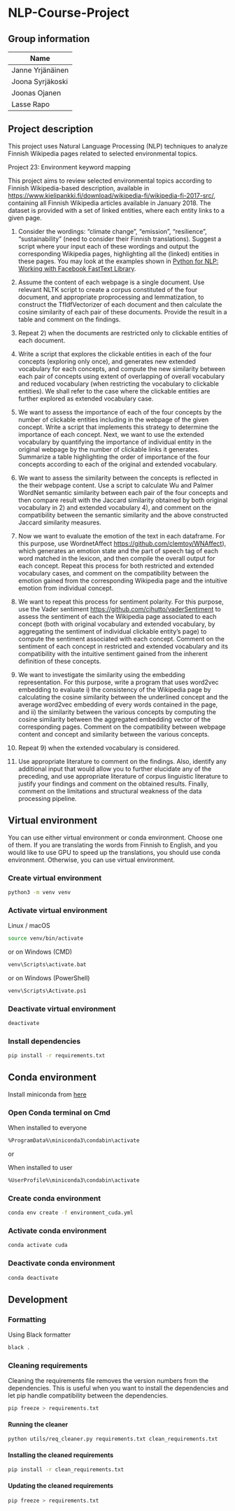 # NLP-Course-Project

## Group information

| Name             |
| ---------------- |
| Janne Yrjänäinen |
| Joona Syrjäkoski |
| Joonas Ojanen    |
| Lasse Rapo       |

## Project description

This project uses Natural Language Processing (NLP) techniques to analyze Finnish Wikipedia pages related to selected environmental topics.


Project 23: Environment keyword mapping

This project aims to review selected environmental topics according to Finnish Wikipedia-based description,
available in https://www.kielipankki.fi/download/wikipedia-fi/wikipedia-fi-2017-src/, containing all Finnish
Wikipedia articles available in January 2018. The dataset is provided with a set of linked entities, where each
entity links to a given page.

1. Consider the wordings: “climate change”, “emission”, “resilience”, “sustainability” (need to consider
their Finnish translations). Suggest a script where your input each of these wordings and output the
corresponding Wikipedia pages, highlighting all the (linked) entities in these pages. You may look at the
examples shown in [Python for NLP: Working with Facebook FastText Library]([https://stackabuse.com/python-for-nlp-working-with-facebook-fasttext-library/]).

2. Assume the content of each webpage is a single document. Use relevant NLTK script to create a corpus constituted of the four document, and appropriate proprocessing and lemmatization, to construct the TfIdfVectorizer of each document and then calculate the cosine similarity of each pair of these documents. Provide the result in a table and comment on the findings.

3. Repeat 2) when the documents are restricted only to clickable entities of each document.

4. Write a script that explores the clickable entities in each of the four concepts (exploring only once), and generates new extended vocabulary for each concepts, and compute the new similarity between each pair of concepts using extent of overlapping of overall vocabulary and reduced vocabulary (when restricting the vocabulary to clickable entities). We shall refer to the case where the clickable entities are further explored as extended vocabulary case.

5. We want to assess the importance of each of the four concepts by the number of clickable entities including in the webpage of the given concept. Write a script that implements this strategy to determine the importance of each concept. Next, we want to use the extended vocabulary by quantifying the importance of individual entity in the original webpage by the number of clickable links it generates. Summarize a table highlighting the order of importance of the four concepts according to each of the original and extended vocabulary.

6. We want to assess the similarity between the concepts is reflected in the their webpage content. Use a script to calculate Wu and Palmer WordNet semantic similarity between each pair of the four concepts and then compare result with the Jaccard similarity obtained by both original vocabulary in 2) and extended vocabulary 4), and comment on the compatibility between the semantic similarity and the above constructed Jaccard similarity measures.

7. Now we want to evaluate the emotion of the text in each dataframe. For this purpose, use WordnetAffect https://github.com/clemtoy/WNAffect), which generates an emotion state and the part of speech tag of each word matched in the lexicon, and then compile the overall output for each concept. Repeat this process for both restricted and extended vocabulary cases, and comment on the compatibility between the emotion gained from the corresponding Wikipedia page and the intuitive emotion from individual concept.

8. We want to repeat this process for sentiment polarity. For this purpose, use the Vader sentiment https://github.com/cjhutto/vaderSentiment to assess the sentiment of each the Wikipedia page associated to each concept (both with original vocabulary and extended vocabulary, by aggregating the sentiment of individual
clickable entity’s page) to compute the sentiment associated with each concept. Comment on the sentiment of each concept in restricted and extended vocabulary and its compatibility with the intuitive sentiment gained from the inherent definition of these concepts.

9. We want to investigate the similarity using the embedding representation. For this purpose, write a program that uses word2vec embedding to evaluate i) the consistency of the Wikipedia page by
calculating the cosine similarity between the underlined concept and the average word2vec embedding of every words contained in the page, and ii) the similarity between the various concepts by computing
the cosine similarity between the aggregated embedding vector of the corresponding pages. Comment on the compatibility between webpage content and concept and similarity between the various concepts.

10. Repeat 9) when the extended vocabulary is considered.

11. Use appropriate literature to comment on the findings. Also, identify any additional input that would allow you to further elucidate any of the preceding, and use appropriate literature of corpus linguistic literature to justify your findings and comment on the obtained results. Finally, comment on the limitations and structural weakness of the data processing pipeline.


## Virtual environment

You can use either virtual environment or conda environment. Choose one of them. If you are translating the words from Finnish to English, and you would like to use GPU to speed up the translations, you should use conda environment. Otherwise, you can use virtual environment.

### Create virtual environment

```bash
python3 -m venv venv
```

### Activate virtual environment

Linux / macOS
```bash
source venv/bin/activate
```
or on Windows (CMD)
```bash
venv\Scripts\activate.bat
```
or on Windows (PowerShell)
```bash
venv\Scripts\Activate.ps1
```

### Deactivate virtual environment

```bash
deactivate
```

### Install dependencies

```bash
pip install -r requirements.txt
```

## Conda environment

Install miniconda from [here](https://docs.conda.io/en/latest/miniconda.html)

### Open Conda terminal on Cmd

When installed to everyone
```bash
%ProgramData%\miniconda3\condabin\activate
```

or

When installed to user
```bash
%UserProfile%\miniconda3\condabin\activate
```

### Create conda environment

```bash
conda env create -f environment_cuda.yml
```

### Activate conda environment

```bash
conda activate cuda
```

### Deactivate conda environment

```bash
conda deactivate
```

## Development

### Formatting

Using Black formatter

```bash
black .
```

### Cleaning requirements

Cleaning the requirements file removes the version numbers from the dependencies. This is useful when you want to install the dependencies and let pip handle compatibility between the dependencies.

```bash
pip freeze > requirements.txt
```

#### Running the cleaner

```bash
python utils/req_cleaner.py requirements.txt clean_requirements.txt
```

#### Installing the cleaned requirements

```bash
pip install -r clean_requirements.txt
```

#### Updating the cleaned requirements

```bash
pip freeze > requirements.txt
```
